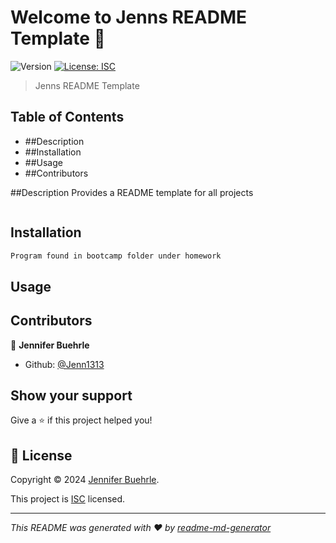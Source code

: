 # Welcome to Jenns README Template 👋
![Version](https://img.shields.io/badge/version-1.0.0-blue.svg?cacheSeconds=2592000)
[![License: ISC](https://img.shields.io/badge/License-ISC-yellow.svg)](https://img.shields.io/badge/just%20the%20message-8A2BE2)

> Jenns README Template

## Table of Contents
- ##Description
- ##Installation
- ##Usage
- ##Contributors


##Description
Provides a README template for all projects
```sh
```

## Installation

```sh
Program found in bootcamp folder under homework
```
## Usage



## Contributors

👤 **Jennifer Buehrle**

* Github: [@Jenn1313](https://github.com/Jenn1313)

## Show your support

Give a ⭐️ if this project helped you!


## 📝 License

Copyright © 2024 [Jennifer Buehrle](https://github.com/Jenn1313).

This project is [ISC](https://img.shields.io/badge/just%20the%20message-8A2BE2) licensed.

***
_This README was generated with ❤️ by [readme-md-generator](https://github.com/kefranabg/readme-md-generator)_
